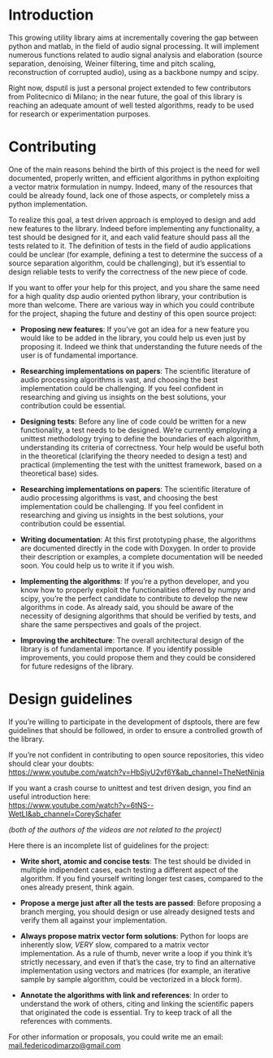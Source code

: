 # Introduction
This growing utility library aims at incrementally covering the gap between python and matlab, in the field of audio signal processing. It will implement numerous functions related to audio signal analysis and elaboration (source separation, denoising, Weiner filtering, time and pitch scaling, reconstruction of corrupted audio), using as a backbone numpy and scipy.

Right now, dsputil is just a personal project extended to few contributors from Politecnico di Milano; in the near future, the goal of this library is reaching an adequate amount of well tested algorithms, ready to be used for research or experimentation purposes.

# Contributing
One of the main reasons behind the birth of this project is the need for well documented, properly written, and efficient algorithms in python exploiting a vector matrix formulation in numpy. Indeed, many of the resources that could be already found, lack one of those aspects, or completely miss a python implementation. 

To realize this goal, a test driven approach is employed to design and add new features to the library. Indeed before implementing any functionality, a test should be designed for it, and each valid feature should pass all the tests related to it. The definition of tests in the field of audio applications could be unclear (for example, defining a test to determine the success of a source separation algorithm, could be challenging), but it’s essential to design reliable tests to verify the correctness of the new piece of code.

If you want to offer your help for this project, and you share the same need for a high quality dsp audio oriented python library, your contribution is more than welcome. There are various way in which you could contribute for the project, shaping the future and destiny of this open source project:

- **Proposing new features**:
If you’ve got an idea for a new feature you would like to be added in the library, you could help us even just by proposing it. Indeed we think that understanding the future needs of the user is of fundamental importance.

- **Researching implementations on papers**:
The scientific literature of audio processing algorithms is vast, and choosing the best implementation could be challenging. If you feel confident in researching and giving us insights on the best solutions, your contribution could be essential.

- **Designing tests**:
Before any line of code could be written for a new functionality, a test needs to be designed. We’re currently employing a unittest methodology trying to define the boundaries of each algorithm, understanding its criteria of correctness. Your help would be useful both in the theoretical (clarifying the theory needed to design a test) and practical (implementing the test with the unittest framework, based on a theoretical base) sides.

- **Researching implementations on papers**:
The scientific literature of audio processing algorithms is vast, and choosing the best implementation could be challenging. If you feel confident in researching and giving us insights in the best solutions, your contribution could be essential.

- **Writing documentation**:
At this first prototyping phase, the algorithms are documented directly in the code with Doxygen. In order to provide their description or examples, a complete documentation will be needed soon. You could help us to write it if you wish.

- **Implementing the algorithms**:
If you’re a python developer, and you know how to properly exploit the functionalities offered by numpy and scipy, you’re the perfect candidate to contribute to develop the new algorithms in code. As already said, you should be aware of the necessity of designing algorithms that should be verified by tests, and share the same perspectives and goals of the project.

- **Improving the architecture**:
The overall architectural design of the library is of fundamental importance. If you identify possible improvements, you could propose them and they could be considered for future redesigns of the library.


# Design guidelines
If you’re willing to participate in the development of dsptools, there are few guidelines that should be followed, in order to ensure a controlled growth of the library. 

If you’re not confident in contributing to open source repositories, this video should clear your doubts:  
https://www.youtube.com/watch?v=HbSjyU2vf6Y&ab_channel=TheNetNinja

If you want a crash course to unittest and test driven design, you find an useful introduction here:  
https://www.youtube.com/watch?v=6tNS--WetLI&ab_channel=CoreySchafer

*(both of the authors of the videos are not related to the project)*

Here there is an incomplete list of guidelines for the project:

- **Write short, atomic and concise tests**:
The test should be divided in multiple indipendent cases, each testing a different aspect of the algorithm. If you find yourself writing longer test cases, compared to the ones already present, think again.

- **Propose a merge just after all the tests are passed**:
Before proposing a branch merging, you should design or use already designed tests and verify them all against your implementation.

- **Always propose matrix vector form solutions**:
Python for loops are inherently slow, *VERY* slow, compared to a matrix vector implementation. As a rule of thumb, never write a loop if you think it’s strictly necessary, and even if that’s the case, try to find an alternative implementation using vectors and matrices (for example, an iterative sample by sample algorithm, could be vectorized in a block form).

- **Annotate the algorithms with link and references**:
In order to understand the work of others, citing and linking the scientific papers that originated the code is essential. Try to keep track of all the references with comments.


For other information or proposals, you could write me an email:
mail.federicodimarzo@gmail.com
